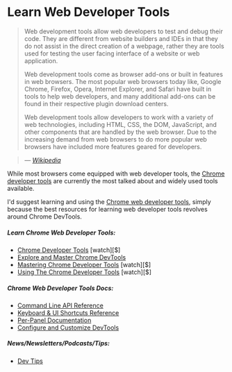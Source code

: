 # Learn Web Developer Tools

> Web development tools allow web developers to test and debug their code. They are different from website builders and IDEs in that they do not assist in the direct creation of a webpage, rather they are tools used for testing the user facing interface of a website or web application.
>
> Web development tools come as browser add-ons or built in features in web browsers. The most popular web browsers today like, Google Chrome, Firefox, Opera, Internet Explorer, and Safari have built in tools to help web developers, and many additional add-ons can be found in their respective plugin download centers.
>
> Web development tools allow developers to work with a variety of web technologies, including HTML, CSS, the DOM, JavaScript, and other components that are handled by the web browser. Due to the increasing demand from web browsers to do more popular web browsers have included more features geared for developers.

><cite>&#8212; [Wikipedia](https://en.wikipedia.org/wiki/Web_development_tools)</cite>

While most browsers come equipped with web developer tools, the [Chrome developer tools](https://developers.google.com/web/tools/chrome-devtools/) are currently the most talked about and widely used tools available.

I'd suggest learning and using the [Chrome web developer tools](https://developers.google.com/web/tools/chrome-devtools/), simply because the best resources for learning web developer tools revolves around Chrome DevTools. 

##### Learn Chrome Web Developer Tools:

* [Chrome Developer Tools](https://code.tutsplus.com/courses/chrome-developer-tools) [watch][$]
* [Explore and Master Chrome DevTools](http://discover-devtools.codeschool.com/)
* [Mastering Chrome Developer Tools](https://frontendmasters.com/courses/chrome-dev-tools/) [watch][$]
* [Using The Chrome Developer Tools](http://www.pluralsight.com/courses/chrome-developer-tools) [watch][$]

##### Chrome Web Developer Tools Docs:

* [Command Line API Reference](https://developers.google.com/web/tools/chrome-devtools/console/command-line-reference)
* [Keyboard & UI Shortcuts Reference](https://developers.google.com/web/tools/iterate/inspect-styles/shortcuts)
* [Per-Panel Documentation](https://developers.google.com/web/tools/chrome-devtools/#docs)
* [Configure and Customize DevTools](https://developer.chrome.com/devtools/docs/settings)

##### News/Newsletters/Podcasts/Tips:

* [Dev Tips](https://umaar.com/dev-tips/)





















 







